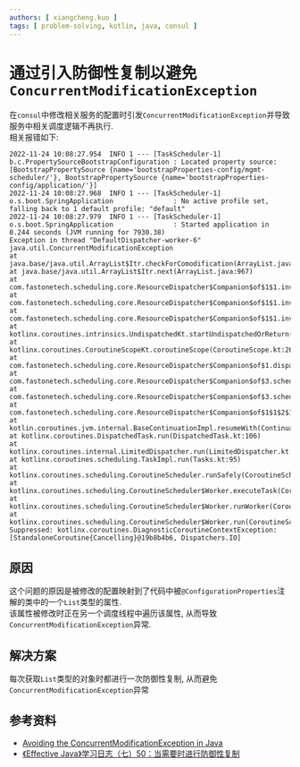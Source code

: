 ```yaml
---
authors: [ xiangcheng.kuo ]
tags: [ problem-solving, kotlin, java, consul ]
---
```


# 通过引入防御性复制以避免`ConcurrentModificationException`

在`consul`中修改相关服务的配置时引发`ConcurrentModificationException`并导致服务中相关调度逻辑不再执行. <br/>
相关报错如下:

```log
2022-11-24 10:08:27.954  INFO 1 --- [TaskScheduler-1] b.c.PropertySourceBootstrapConfiguration : Located property source: [BootstrapPropertySource {name='bootstrapProperties-config/mgmt-scheduler/'}, BootstrapPropertySource {name='bootstrapProperties-config/application/'}]
2022-11-24 10:08:27.968  INFO 1 --- [TaskScheduler-1] o.s.boot.SpringApplication               : No active profile set, falling back to 1 default profile: "default"
2022-11-24 10:08:27.979  INFO 1 --- [TaskScheduler-1] o.s.boot.SpringApplication               : Started application in 0.244 seconds (JVM running for 7930.38)
Exception in thread "DefaultDispatcher-worker-6" java.util.ConcurrentModificationException
at java.base/java.util.ArrayList$Itr.checkForComodification(ArrayList.java:1013)
at java.base/java.util.ArrayList$Itr.next(ArrayList.java:967)
at com.fastonetech.scheduling.core.ResourceDispatcher$Companion$of$1$1.invokeSuspend(ResourceDispatcher.kt:40)
at com.fastonetech.scheduling.core.ResourceDispatcher$Companion$of$1$1.invoke(ResourceDispatcher.kt)
at com.fastonetech.scheduling.core.ResourceDispatcher$Companion$of$1$1.invoke(ResourceDispatcher.kt)
at kotlinx.coroutines.intrinsics.UndispatchedKt.startUndispatchedOrReturn(Undispatched.kt:89)
at kotlinx.coroutines.CoroutineScopeKt.coroutineScope(CoroutineScope.kt:264)
at com.fastonetech.scheduling.core.ResourceDispatcher$Companion$of$1.dispatch(ResourceDispatcher.kt:16)
at com.fastonetech.scheduling.core.ResourceDispatcher$Companion$of$3.schedule(ResourceDispatcher.kt:32)
at com.fastonetech.scheduling.core.ResourceDispatcher$Companion$of$3.schedule(ResourceDispatcher.kt:27)
at com.fastonetech.scheduling.core.ResourceDispatcher$Companion$of$1$1$2$1.invokeSuspend(ResourceDispatcher.kt:19)
at kotlin.coroutines.jvm.internal.BaseContinuationImpl.resumeWith(ContinuationImpl.kt:33)
at kotlinx.coroutines.DispatchedTask.run(DispatchedTask.kt:106)
at kotlinx.coroutines.internal.LimitedDispatcher.run(LimitedDispatcher.kt:42)
at kotlinx.coroutines.scheduling.TaskImpl.run(Tasks.kt:95)
at kotlinx.coroutines.scheduling.CoroutineScheduler.runSafely(CoroutineScheduler.kt:570)
at kotlinx.coroutines.scheduling.CoroutineScheduler$Worker.executeTask(CoroutineScheduler.kt:749)
at kotlinx.coroutines.scheduling.CoroutineScheduler$Worker.runWorker(CoroutineScheduler.kt:677)
at kotlinx.coroutines.scheduling.CoroutineScheduler$Worker.run(CoroutineScheduler.kt:664)
Suppressed: kotlinx.coroutines.DiagnosticCoroutineContextException: [StandaloneCoroutine{Cancelling}@19b8b4b6, Dispatchers.IO]
```

## 原因

这个问题的原因是被修改的配置映射到了代码中被`@ConfigurationProperties`注解的类中的一个`List`类型的属性.<br/>
该属性被修改时正在另一个调度线程中遍历该属性, 从而导致`ConcurrentModificationException`异常.<br/>

## 解决方案

每次获取`List`类型的对象时都进行一次防御性复制, 从而避免`ConcurrentModificationException`异常

## 参考资料

- [Avoiding the ConcurrentModificationException in Java](https://www.baeldung.com/java-concurrentmodificationexception)
- [《Effective Java》学习日志（七）50：当需要时进行防御性复制](https://waltyou.github.io/Effective-Java-50-Make-Defensive-Copies-When-Needed/)